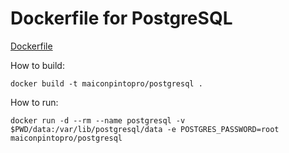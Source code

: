 # Dockerfile for PostgreSQL

[Dockerfile](Dockerfile)

How to build:

```
docker build -t maiconpintopro/postgresql .
```

How to run:

```
docker run -d --rm --name postgresql -v $PWD/data:/var/lib/postgresql/data -e POSTGRES_PASSWORD=root maiconpintopro/postgresql
```

